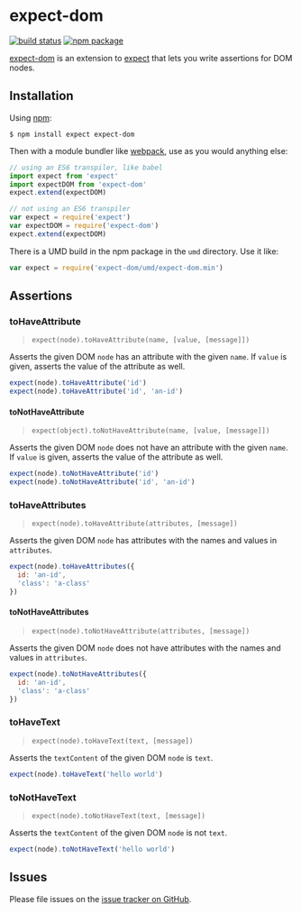 # expect-dom

[![build status](https://img.shields.io/travis/mjackson/expect-dom/master.svg?style=flat-square)](https://travis-ci.org/mjackson/expect-dom)
[![npm package](https://img.shields.io/npm/v/expect-dom.svg?style=flat-square)](https://www.npmjs.org/package/expect-dom)

[expect-dom](https://github.com/mjackson/expect-dom) is an extension to [expect](https://github.com/mjackson/expect) that lets you write assertions for DOM nodes.

## Installation

Using [npm](https://www.npmjs.org/):

    $ npm install expect expect-dom

Then with a module bundler like [webpack](https://webpack.github.io/), use as you would anything else:

```js
// using an ES6 transpiler, like babel
import expect from 'expect'
import expectDOM from 'expect-dom'
expect.extend(expectDOM)

// not using an ES6 transpiler
var expect = require('expect')
var expectDOM = require('expect-dom')
expect.extend(expectDOM)
```

There is a UMD build in the npm package in the `umd` directory. Use it like:

```js
var expect = require('expect-dom/umd/expect-dom.min')
```

## Assertions

### toHaveAttribute

> `expect(node).toHaveAttribute(name, [value, [message]])`

Asserts the given DOM `node` has an attribute with the given `name`. If `value` is given, asserts the value of the attribute as well.

```js
expect(node).toHaveAttribute('id')
expect(node).toHaveAttribute('id', 'an-id')
```

#### toNotHaveAttribute

> `expect(object).toNotHaveAttribute(name, [value, [message]])`

Asserts the given DOM `node` does not have an attribute with the given `name`. If `value` is given, asserts the value of the attribute as well.

```js
expect(node).toNotHaveAttribute('id')
expect(node).toNotHaveAttribute('id', 'an-id')
```

### toHaveAttributes

> `expect(node).toHaveAttribute(attributes, [message])`

Asserts the given DOM `node` has attributes with the names and values in `attributes`.

```js
expect(node).toHaveAttributes({
  id: 'an-id',
  'class': 'a-class'
})
```

#### toNotHaveAttributes

> `expect(node).toNotHaveAttribute(attributes, [message])`

Asserts the given DOM `node` does not have attributes with the names and values in `attributes`.

```js
expect(node).toNotHaveAttributes({
  id: 'an-id',
  'class': 'a-class'
})
```

### toHaveText

> `expect(node).toHaveText(text, [message])`

Asserts the `textContent` of the given DOM `node` is `text`.

```js
expect(node).toHaveText('hello world')
```

### toNotHaveText

> `expect(node).toNotHaveText(text, [message])`

Asserts the `textContent` of the given DOM `node` is not `text`.

```js
expect(node).toNotHaveText('hello world')
```

## Issues

Please file issues on the [issue tracker on GitHub](https://github.com/mjackson/expect-dom/issues).
